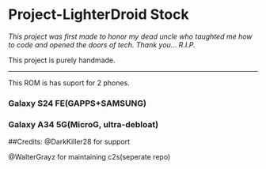 # Project-LighterDroid Stock
_This project was first made to honor my dead uncle who taughted me how to code and opened the doors of tech. Thank you... R.I.P._

This project is purely handmade.
***

This ROM is has suport for 2 phones.

### Galaxy S24 FE(GAPPS+SAMSUNG)

### Galaxy A34 5G(MicroG, ultra-debloat)

##Credits:
@DarkKiller28 for support

@WalterGrayz for maintaining c2s(seperate repo)

